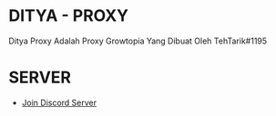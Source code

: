 # DITYA - PROXY
Ditya Proxy Adalah Proxy Growtopia Yang Dibuat Oleh TehTarik#1195

# SERVER
* [Join Discord Server](https://discord.gg/3bxt9QQznx)


